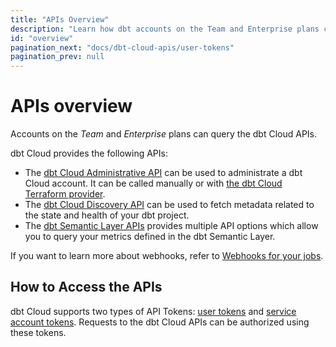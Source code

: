 ```yaml
---
title: "APIs Overview"
description: "Learn how dbt accounts on the Team and Enterprise plans can query the dbt Cloud APIs."
id: "overview"
pagination_next: "docs/dbt-cloud-apis/user-tokens"
pagination_prev: null
---
```


# APIs overview <Lifecycle status="team,enterprise"/>

Accounts on the _Team_ and _Enterprise_ plans can query the dbt Cloud APIs.

dbt Cloud provides the following APIs:

- The [dbt Cloud Administrative API](/docs/dbt-cloud-apis/admin-cloud-api) can be used to administrate a dbt Cloud account. It can be called manually or with [the dbt Cloud Terraform provider](https://registry.terraform.io/providers/dbt-labs/dbtcloud/latest).
- The [dbt Cloud Discovery API](/docs/dbt-cloud-apis/discovery-api) can be used to fetch metadata related to the state and health of your dbt project.
- The [dbt Semantic Layer APIs](/docs/dbt-cloud-apis/sl-api-overview) provides multiple API options which allow you to query your metrics defined in the dbt Semantic Layer.

If you want to learn more about webhooks, refer to [Webhooks for your jobs](/docs/deploy/webhooks).

## How to Access the APIs

dbt Cloud supports two types of API Tokens: [user tokens](/docs/dbt-cloud-apis/user-tokens) and [service account tokens](/docs/dbt-cloud-apis/service-tokens). Requests to the dbt Cloud APIs can be authorized using these tokens.

